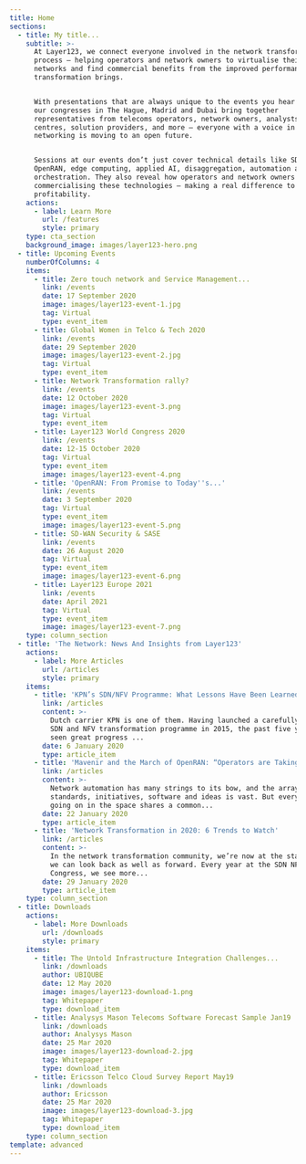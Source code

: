 ```yaml
---
title: Home
sections:
  - title: My title...
    subtitle: >-
      At Layer123, we connect everyone involved in the network transformation
      process – helping operators and network owners to virtualise their
      networks and find commercial benefits from the improved performance this
      transformation brings.


      With presentations that are always unique to the events you hear them at,
      our congresses in The Hague, Madrid and Dubai bring together
      representatives from telecoms operators, network owners, analysts, data
      centres, solution providers, and more – everyone with a voice in how
      networking is moving to an open future.


      Sessions at our events don’t just cover technical details like SDN, NFV,
      OpenRAN, edge computing, applied AI, disaggregation, automation and
      orchestration. They also reveal how operators and network owners are
      commercialising these technologies – making a real difference to operator
      profitability.
    actions:
      - label: Learn More
        url: /features
        style: primary
    type: cta_section
    background_image: images/layer123-hero.png
  - title: Upcoming Events
    numberOfColumns: 4
    items:
      - title: Zero touch network and Service Management...
        link: /events
        date: 17 September 2020
        image: images/layer123-event-1.jpg
        tag: Virtual
        type: event_item
      - title: Global Women in Telco & Tech 2020
        link: /events
        date: 29 September 2020
        image: images/layer123-event-2.jpg
        tag: Virtual
        type: event_item
      - title: Network Transformation rally?
        link: /events
        date: 12 October 2020
        image: images/layer123-event-3.png
        tag: Virtual
        type: event_item
      - title: Layer123 World Congress 2020
        link: /events
        date: 12-15 October 2020
        tag: Virtual
        type: event_item
        image: images/layer123-event-4.png
      - title: 'OpenRAN: From Promise to Today''s...'
        link: /events
        date: 3 September 2020
        tag: Virtual
        type: event_item
        image: images/layer123-event-5.png
      - title: SD-WAN Security & SASE
        link: /events
        date: 26 August 2020
        tag: Virtual
        type: event_item
        image: images/layer123-event-6.png
      - title: Layer123 Europe 2021
        link: /events
        date: April 2021
        tag: Virtual
        type: event_item
        image: images/layer123-event-7.png
    type: column_section
  - title: 'The Network: News And Insights from Layer123'
    actions:
      - label: More Articles
        url: /articles
        style: primary
    items:
      - title: 'KPN’s SDN/NFV Programme: What Lessons Have Been Learned?'
        link: /articles
        content: >-
          Dutch carrier KPN is one of them. Having launched a carefully-planned
          SDN and NFV transformation programme in 2015, the past five years have
          seen great progress ...
        date: 6 January 2020
        type: article_item
      - title: 'Mavenir and the March of OpenRAN: “Operators are Taking...'
        link: /articles
        content: >-
          Network automation has many strings to its bow, and the array of
          standards, initiatives, software and ideas is vast. But everything
          going on in the space shares a common...
        date: 22 January 2020
        type: article_item
      - title: 'Network Transformation in 2020: 6 Trends to Watch'
        link: /articles
        content: >-
          In the network transformation community, we’re now at the stage where
          we can look back as well as forward. Every year at the SDN NFV World
          Congress, we see more...
        date: 29 January 2020
        type: article_item
    type: column_section
  - title: Downloads
    actions:
      - label: More Downloads
        url: /downloads
        style: primary
    items:
      - title: The Untold Infrastructure Integration Challenges...
        link: /downloads
        author: UBIQUBE
        date: 12 May 2020
        image: images/layer123-download-1.png
        tag: Whitepaper
        type: download_item
      - title: Analysys Mason Telecoms Software Forecast Sample Jan19
        link: /downloads
        author: Analysys Mason
        date: 25 Mar 2020
        image: images/layer123-download-2.jpg
        tag: Whitepaper
        type: download_item
      - title: Ericsson Telco Cloud Survey Report May19
        link: /downloads
        author: Ericsson
        date: 25 Mar 2020
        image: images/layer123-download-3.jpg
        tag: Whitepaper
        type: download_item
    type: column_section
template: advanced
---
```

